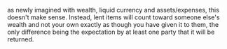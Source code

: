 as newly imagined with wealth, liquid currency and assets/expenses, this doesn't make sense. Instead, lent items will count toward someone else's wealth and not your own exactly as though you have given it to them, the only difference being the expectation by at least one party that it will be returned.